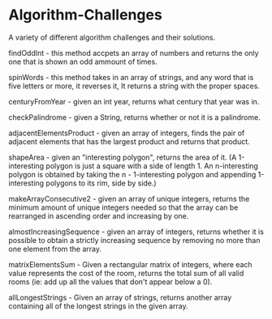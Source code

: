# Algorithm-Challenges
A variety of different algorithm challenges and their solutions.

findOddInt - this method accpets an array of numbers and returns the only one that is shown an odd ammount of times.

spinWords - this method takes in an array of strings, and any word that is five letters or more, it reverses it, It returns a string with the proper spaces.

centuryFromYear - given an int year, returns what century that year was in.

checkPalindrome - given a String, returns whether or not it is a palindrome.

adjacentElementsProduct - given an array of integers, finds the pair of adjacent elements that has the largest product and returns that product.

shapeArea - given an "interesting polygon", returns the area of it. (A 1-interesting polygon is just a square with a side of length 1. An n-interesting polygon is obtained by taking the n - 1-interesting polygon and appending 1-interesting polygons to its rim, side by side.)

makeArrayConsecutive2 - given an array of unique integers, returns the minimum amount of unique integers needed so that the array can be rearranged in ascending order and increasing by one.

almostIncreasingSequence - given an array of integers, returns whether it is possible to obtain a strictly increasing sequence by removing no more than one element from the array.

matrixElementsSum - Given a rectangular matrix of integers, where each value represents the cost of the room, returns the total sum of all valid rooms (ie: add up all the values that don't appear below a 0).

allLongestStrings - Given an array of strings, returns another array containing all of the longest strings in the given array.
